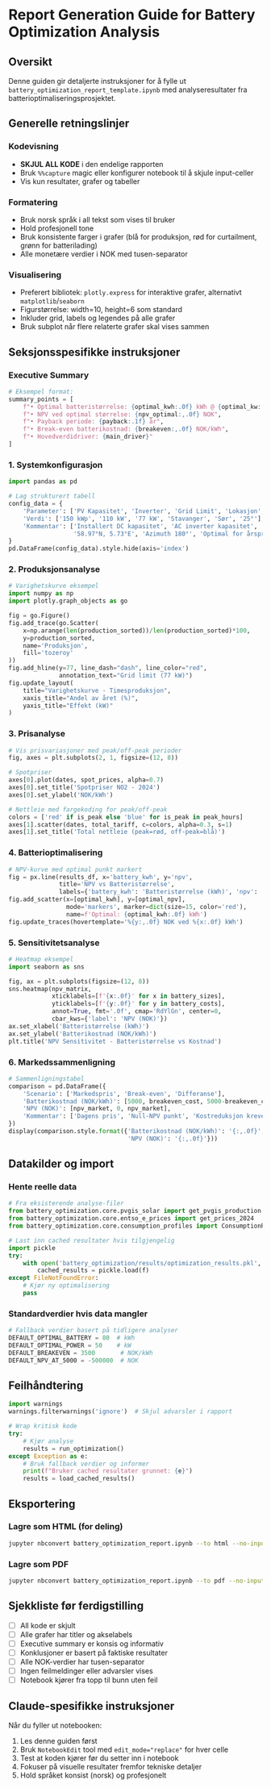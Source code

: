# Report Generation Guide for Battery Optimization Analysis

## Oversikt
Denne guiden gir detaljerte instruksjoner for å fylle ut `battery_optimization_report_template.ipynb` med analyseresultater fra batterioptimaliseringsprosjektet.

## Generelle retningslinjer

### Kodevisning
- **SKJUL ALL KODE** i den endelige rapporten
- Bruk `%%capture` magic eller konfigurer notebook til å skjule input-celler
- Vis kun resultater, grafer og tabeller

### Formatering
- Bruk norsk språk i all tekst som vises til bruker
- Hold profesjonell tone
- Bruk konsistente farger i grafer (blå for produksjon, rød for curtailment, grønn for batterilading)
- Alle monetære verdier i NOK med tusen-separator

### Visualisering
- Preferert bibliotek: `plotly.express` for interaktive grafer, alternativt `matplotlib`/`seaborn`
- Figurstørrelse: width=10, height=6 som standard
- Inkluder grid, labels og legendes på alle grafer
- Bruk subplot når flere relaterte grafer skal vises sammen

## Seksjonsspesifikke instruksjoner

### Executive Summary
```python
# Eksempel format:
summary_points = [
    f"• Optimal batteristørrelse: {optimal_kwh:.0f} kWh @ {optimal_kw:.0f} kW",
    f"• NPV ved optimal størrelse: {npv_optimal:,.0f} NOK",
    f"• Payback periode: {payback:.1f} år",
    f"• Break-even batterikostnad: {breakeven:,.0f} NOK/kWh",
    f"• Hovedverdidriver: {main_driver}"
]
```

### 1. Systemkonfigurasjon
```python
import pandas as pd

# Lag strukturert tabell
config_data = {
    'Parameter': ['PV Kapasitet', 'Inverter', 'Grid Limit', 'Lokasjon', 'Orientering', 'Helning'],
    'Verdi': ['150 kWp', '110 kW', '77 kW', 'Stavanger', 'Sør', '25°'],
    'Kommentar': ['Installert DC kapasitet', 'AC inverter kapasitet', '70% av inverter',
                  '58.97°N, 5.73°E', 'Azimuth 180°', 'Optimal for årsproduksjon']
}
pd.DataFrame(config_data).style.hide(axis='index')
```

### 2. Produksjonsanalyse
```python
# Varighetskurve eksempel
import numpy as np
import plotly.graph_objects as go

fig = go.Figure()
fig.add_trace(go.Scatter(
    x=np.arange(len(production_sorted))/len(production_sorted)*100,
    y=production_sorted,
    name='Produksjon',
    fill='tozeroy'
))
fig.add_hline(y=77, line_dash="dash", line_color="red",
              annotation_text="Grid limit (77 kW)")
fig.update_layout(
    title="Varighetskurve - Timesproduksjon",
    xaxis_title="Andel av året (%)",
    yaxis_title="Effekt (kW)"
)
```

### 3. Prisanalyse
```python
# Vis prisvariasjoner med peak/off-peak perioder
fig, axes = plt.subplots(2, 1, figsize=(12, 8))

# Spotpriser
axes[0].plot(dates, spot_prices, alpha=0.7)
axes[0].set_title('Spotpriser NO2 - 2024')
axes[0].set_ylabel('NOK/kWh')

# Nettleie med fargekoding for peak/off-peak
colors = ['red' if is_peak else 'blue' for is_peak in peak_hours]
axes[1].scatter(dates, total_tariff, c=colors, alpha=0.3, s=1)
axes[1].set_title('Total nettleie (peak=rød, off-peak=blå)')
```

### 4. Batterioptimalisering
```python
# NPV-kurve med optimal punkt markert
fig = px.line(results_df, x='battery_kwh', y='npv',
              title='NPV vs Batteristørrelse',
              labels={'battery_kwh': 'Batteristørrelse (kWh)', 'npv': 'NPV (NOK)'})
fig.add_scatter(x=[optimal_kwh], y=[optimal_npv],
                mode='markers', marker=dict(size=15, color='red'),
                name=f'Optimal: {optimal_kwh:.0f} kWh')
fig.update_traces(hovertemplate='%{y:,.0f} NOK ved %{x:.0f} kWh')
```

### 5. Sensitivitetsanalyse
```python
# Heatmap eksempel
import seaborn as sns

fig, ax = plt.subplots(figsize=(12, 8))
sns.heatmap(npv_matrix,
            xticklabels=[f'{x:.0f}' for x in battery_sizes],
            yticklabels=[f'{y:.0f}' for y in battery_costs],
            annot=True, fmt='.0f', cmap='RdYlGn', center=0,
            cbar_kws={'label': 'NPV (NOK)'})
ax.set_xlabel('Batteristørrelse (kWh)')
ax.set_ylabel('Batterikostnad (NOK/kWh)')
plt.title('NPV Sensitivitet - Batteristørrelse vs Kostnad')
```

### 6. Markedssammenligning
```python
# Sammenligningstabel
comparison = pd.DataFrame({
    'Scenario': ['Markedspris', 'Break-even', 'Differanse'],
    'Batterikostnad (NOK/kWh)': [5000, breakeven_cost, 5000-breakeven_cost],
    'NPV (NOK)': [npv_market, 0, npv_market],
    'Kommentar': ['Dagens pris', 'Null-NPV punkt', 'Kostreduksjon kreves']
})
display(comparison.style.format({'Batterikostnad (NOK/kWh)': '{:,.0f}',
                                 'NPV (NOK)': '{:,.0f}'}))
```

## Datakilder og import

### Hente reelle data
```python
# Fra eksisterende analyse-filer
from battery_optimization.core.pvgis_solar import get_pvgis_production
from battery_optimization.core.entso_e_prices import get_prices_2024
from battery_optimization.core.consumption_profiles import ConsumptionProfile

# Last inn cached resultater hvis tilgjengelig
import pickle
try:
    with open('battery_optimization/results/optimization_results.pkl', 'rb') as f:
        cached_results = pickle.load(f)
except FileNotFoundError:
    # Kjør ny optimalisering
    pass
```

### Standardverdier hvis data mangler
```python
# Fallback verdier basert på tidligere analyser
DEFAULT_OPTIMAL_BATTERY = 80  # kWh
DEFAULT_OPTIMAL_POWER = 50    # kW
DEFAULT_BREAKEVEN = 3500       # NOK/kWh
DEFAULT_NPV_AT_5000 = -500000  # NOK
```

## Feilhåndtering

```python
import warnings
warnings.filterwarnings('ignore')  # Skjul advarsler i rapport

# Wrap kritisk kode
try:
    # Kjør analyse
    results = run_optimization()
except Exception as e:
    # Bruk fallback verdier og informer
    print(f"Bruker cached resultater grunnet: {e}")
    results = load_cached_results()
```

## Eksportering

### Lagre som HTML (for deling)
```bash
jupyter nbconvert battery_optimization_report.ipynb --to html --no-input
```

### Lagre som PDF
```bash
jupyter nbconvert battery_optimization_report.ipynb --to pdf --no-input
```

## Sjekkliste før ferdigstilling

- [ ] All kode er skjult
- [ ] Alle grafer har titler og akselabels
- [ ] Executive summary er konsis og informativ
- [ ] Konklusjoner er basert på faktiske resultater
- [ ] Alle NOK-verdier har tusen-separator
- [ ] Ingen feilmeldinger eller advarsler vises
- [ ] Notebook kjører fra topp til bunn uten feil

## Claude-spesifikke instruksjoner

Når du fyller ut notebooken:
1. Les denne guiden først
2. Bruk `NotebookEdit` tool med `edit_mode="replace"` for hver celle
3. Test at koden kjører før du setter inn i notebook
4. Fokuser på visuelle resultater fremfor tekniske detaljer
5. Hold språket konsist (norsk) og profesjonelt